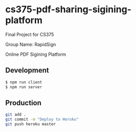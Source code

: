 # cs375-pdf-sharing-sigining-platform

Final Project for CS375

Group Name: RapidSign

Online PDF Sigining Platform


## Development

```bash
$ npm run client 
$ npm run server
```

## Production 
```bash
git add . 
git commit -m "Deploy to Heroku" 
git push heroku master
```


